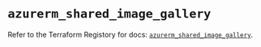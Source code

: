 # `azurerm_shared_image_gallery`

Refer to the Terraform Registory for docs: [`azurerm_shared_image_gallery`](https://registry.terraform.io/providers/hashicorp/azurerm/3.59.0/docs/resources/shared_image_gallery).
